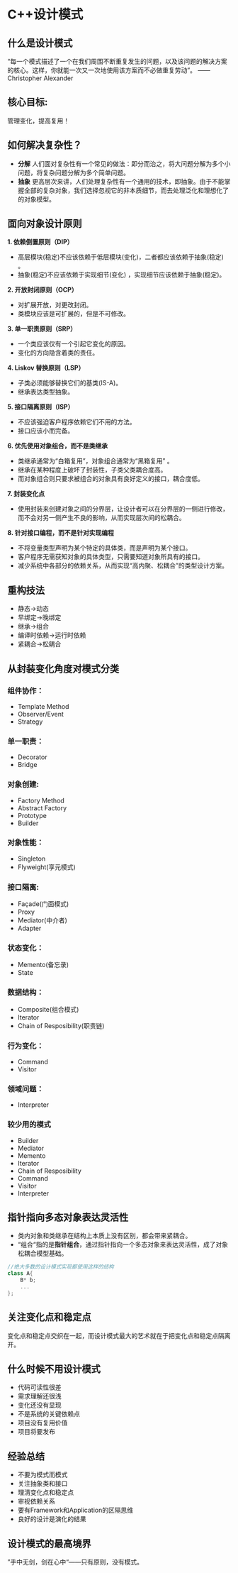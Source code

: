 # C++设计模式

## 什么是设计模式
“每一个模式描述了一个在我们周围不断重复发生的问题，以及该问题的解决方案的核心。这样，你就能一次又一次地使用该方案而不必做重复劳动”。
——Christopher Alexander
## 核心目标:
管理变化，提高复用！
## 如何解决复杂性？
+ **分解**
  人们面对复杂性有一个常见的做法：即分而治之，将大问题分解为多个小问题，将复杂问题分解为多个简单问题。
+ **抽象**
  更高层次来讲，人们处理复杂性有一个通用的技术，即抽象。由于不能掌握全部的复杂对象，我们选择忽视它的非本质细节，而去处理泛化和理想化了的对象模型。
  
  
## 面向对象设计原则
**1. 依赖倒置原则（DIP）**

  + 高层模块(稳定)不应该依赖于低层模块(变化)，二者都应该依赖于抽象(稳定) 。
  + 抽象(稳定)不应该依赖于实现细节(变化) ，实现细节应该依赖于抽象(稳定)。
 
**2. 开放封闭原则（OCP）**

  + 对扩展开放，对更改封闭。
  + 类模块应该是可扩展的，但是不可修改。
 
**3. 单一职责原则（SRP）**

  + 一个类应该仅有一个引起它变化的原因。
  + 变化的方向隐含着类的责任。


**4. Liskov 替换原则（LSP）**

  + 子类必须能够替换它们的基类(IS-A)。
  + 继承表达类型抽象。


**5. 接口隔离原则（ISP）**

  + 不应该强迫客户程序依赖它们不用的方法。
  + 接口应该小而完备。


**6. 优先使用对象组合，而不是类继承**

  + 类继承通常为“白箱复用”，对象组合通常为“黑箱复用” 。
  + 继承在某种程度上破坏了封装性，子类父类耦合度高。
  + 而对象组合则只要求被组合的对象具有良好定义的接口，耦合度低。


**7. 封装变化点**

  + 使用封装来创建对象之间的分界层，让设计者可以在分界层的一侧进行修改，而不会对另一侧产生不良的影响，从而实现层次间的松耦合。


**8. 针对接口编程，而不是针对实现编程**

  + 不将变量类型声明为某个特定的具体类，而是声明为某个接口。
  + 客户程序无需获知对象的具体类型，只需要知道对象所具有的接口。
  + 减少系统中各部分的依赖关系，从而实现“高内聚、松耦合”的类型设计方案。

## 重构技法
+ 静态->动态
+ 早绑定->晚绑定
+ 继承->组合
+ 编译时依赖->运行时依赖
+ 紧耦合->松耦合

## 从封装变化角度对模式分类
### 组件协作：

+ Template Method
+ Observer/Event
+ Strategy

### 单一职责：

+ Decorator
+ Bridge

### 对象创建:

+ Factory Method
+ Abstract Factory
+ Prototype
+ Builder

### 对象性能：
+ Singleton
+ Flyweight(享元模式)

### 接口隔离:

+ Façade(门面模式)
+ Proxy
+ Mediator(中介者)
+ Adapter

### 状态变化：

+ Memento(备忘录)
+ State

### 数据结构：

+ Composite(组合模式)
+ Iterator
+ Chain of Resposibility(职责链)

### 行为变化：

+ Command
+ Visitor

### 领域问题：

+ Interpreter

### 较少用的模式

+ Builder
+ Mediator
+ Memento
+ Iterator
+ Chain of Resposibility
+ Command
+ Visitor
+ Interpreter

## 指针指向多态对象表达灵活性

+ 类内对象和类继承在结构上本质上没有区别，都会带来紧耦合。
+ “组合“指的是**指针组合**，通过指针指向一个多态对象来表达灵活性，成了对象松耦合模型基础。

```cpp
//绝大多数的设计模式实现都使用这样的结构
class A{
    B* b;
    ...
};
```

## 关注变化点和稳定点

变化点和稳定点交织在一起，而设计模式最大的艺术就在于把变化点和稳定点隔离开。

## 什么时候不用设计模式

+ 代码可读性很差
+ 需求理解还很浅
+ 变化还没有显现
+ 不是系统的关键依赖点
+ 项目没有复用价值
+ 项目将要发布

## 经验总结
+ 不要为模式而模式
+ 关注抽象类和接口
+ 理清变化点和稳定点
+ 审视依赖关系
+ 要有Framework和Application的区隔思维
+ 良好的设计是演化的结果

## 设计模式的最高境界

”手中无剑，剑在心中“——只有原则，没有模式。
